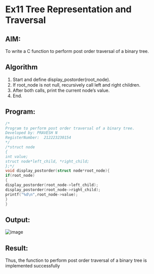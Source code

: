 # Ex11 Tree Representation and Traversal
## AIM:
To write a C function to perform post order traversal of a binary tree.

## Algorithm
1. Start and define display_postorder(root_node).
2. If root_node is not null, recursively call left and right children.
3. After both calls, print the current node’s value.
4. End.

## Program:
```c
/*
Program to perform post order traversal of a binary tree.
Developed by: PRAVESH N
RegisterNumber:  212223230154
*/
/*struct node
{
int value;
struct node*left_child, *right_child;
};*/
void display_postorder(struct node*root_node){
if(root_node)
{
display_postorder(root_node->left_child);
display_postorder(root_node->right_child);
printf("%d\n",root_node->value);
}
}

```

## Output:

![image](https://github.com/user-attachments/assets/5014bff7-1df7-4065-8335-b1bc587e64b1)


## Result:
Thus, the function to perform post order traversal of a binary tree is implemented successfully
